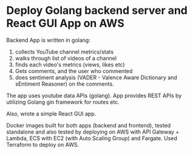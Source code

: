 # Deploy Golang backend server and React GUI App on AWS

Backend App is written in golang:
 1) collects YouTube channel metrics/stats
 2) walks through list of videos of a channel
 3) finds each video's metrics (views, likes etc)
 4) Gets comments, and the user who commented
 5) does sentiment analysis (VADER - Valence Aware Dictionary and sEntiment Reasoner) on the comments.

The app uses youtube data APIs (golang). App provides REST APIs by utilizing Golang gin framework for routes etc.

Also, wrote a simple React GUI app.

Docker images built for both apps (backend and frontend), tested standalone and also tested by deploying
on AWS with API Gateway + Lambda, ECS with EC2 (with Auto Scaling Group) and Fargate. Used Terraform to deploy on AWS.


